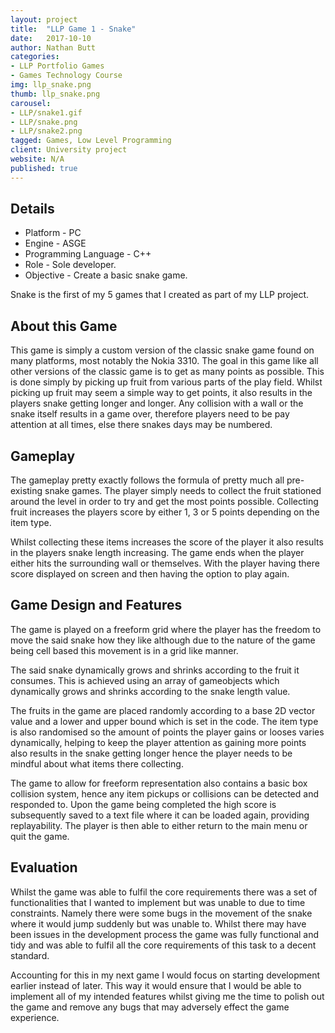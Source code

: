 ```yaml
---
layout: project
title:  "LLP Game 1 - Snake"
date:   2017-10-10
author: Nathan Butt
categories:
- LLP Portfolio Games
- Games Technology Course
img: llp_snake.png
thumb: llp_snake.png
carousel:
- LLP/snake1.gif
- LLP/snake.png
- LLP/snake2.png
tagged: Games, Low Level Programming
client: University project
website: N/A
published: true
---
```


## Details
- Platform - PC
- Engine - ASGE
- Programming Language - C++
- Role - Sole developer.
- Objective - Create a basic snake game.



Snake is the first of my 5 games that I created as part of my LLP project.

## About this Game

This game is simply a custom version of the classic snake game found on many platforms, most notably the Nokia 3310.
The goal in this game like all other versions of the classic game is to get as many points as possible.
This is done simply by picking up fruit from various parts of the play field. Whilst picking up fruit may seem a simple way to get points, it also results in the players snake getting longer and longer. Any collision with a wall or the snake itself results in  a game over, therefore players need to be pay attention at all times, else there snakes days may be numbered.

## Gameplay
The gameplay pretty exactly follows the formula of pretty much all pre-existing snake games. The player simply needs to collect the fruit stationed around the level in order to try and get the most points possible. Collecting fruit increases the players score by either 1, 3 or 5 points depending on the item type.

Whilst collecting these items increases the score of the player it also results in the players snake length increasing. The game ends when the player either hits the surrounding wall or themselves. With the player having there score displayed on screen and then having the option to play again.

## Game Design and Features

The game is played on a freeform grid where the player has the freedom to move the said snake how they like although due to the nature of the game being cell based this movement is in a grid like manner.

The said snake dynamically grows and shrinks according to the fruit it consumes. This is achieved using an array of gameobjects which dynamically grows and shrinks according to the snake length value.

The fruits in the game are placed randomly according to a base 2D vector value and a lower and upper bound which is set in the code. The item type is also randomised so the amount of points the player gains or looses varies dynamically, helping to keep the player attention as gaining more points also results in the snake getting longer hence the player needs to be mindful about what items there collecting.

The game to allow for freeform representation also contains a basic box collision system, hence any item pickups or collisions can be detected and responded to. Upon the game being completed the high score is subsequently saved to a text file where it can be loaded again, providing replayability. The player is then able to either return to the main menu or quit the game.

## Evaluation
Whilst the game was able to fulfil the core requirements there was a set of functionalities that I wanted to implement but was unable to due to time constraints. Namely there were some bugs in the movement of the snake where it would jump suddenly but was unable to. Whilst there may have been issues in the development process the game was fully functional and tidy and was able to fulfil all the core requirements of this task to a decent standard.

Accounting for this in my next game I would focus on starting development earlier instead of later. This way it would ensure that I would be able to implement all of my intended features whilst giving me the time to polish out the game and remove any bugs that may adversely effect the game experience.
